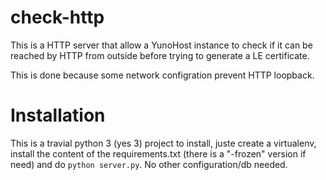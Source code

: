 # check-http

This is a HTTP server that allow a YunoHost instance to check if it can be
reached by HTTP from outside before trying to generate a LE certificate.

This is done because some network configration prevent HTTP loopback.

# Installation

This is a travial python 3 (yes 3) project to install, juste create a
virtualenv, install the content of the requirements.txt (there is a "-frozen"
version if need) and do `python server.py`. No other configuration/db needed.
